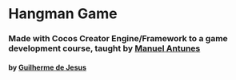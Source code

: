 # Hangman Game
### Made with Cocos Creator Engine/Framework to a game development course, taught by [Manuel Antunes](github.com/Manuel-Antunes)
#### by [Guilherme de Jesus](github.com/guilherme-gjv)
